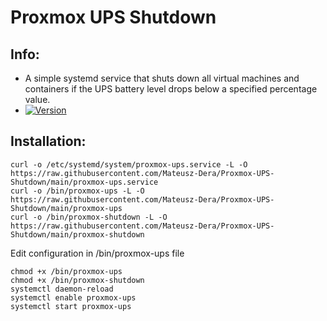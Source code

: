 # Proxmox UPS Shutdown
## Info:
- A simple systemd service that shuts down all virtual machines and containers if the UPS battery level drops below a specified percentage value.
- [![Version](https://img.shields.io/badge/0.5.2_Alpha-Current_Version-green.svg)](https://github.com/Mateusz-Dera/https://github.com/Mateusz-Dera/Proxmox-UPS-Shutdown)
## Installation:
```
curl -o /etc/systemd/system/proxmox-ups.service -L -O https://raw.githubusercontent.com/Mateusz-Dera/Proxmox-UPS-Shutdown/main/proxmox-ups.service
curl -o /bin/proxmox-ups -L -O https://raw.githubusercontent.com/Mateusz-Dera/Proxmox-UPS-Shutdown/main/proxmox-ups
curl -o /bin/proxmox-shutdown -L -O https://raw.githubusercontent.com/Mateusz-Dera/Proxmox-UPS-Shutdown/main/proxmox-shutdown
```

Edit configuration in /bin/proxmox-ups file

```
chmod +x /bin/proxmox-ups
chmod +x /bin/proxmox-shutdown
systemctl daemon-reload
systemctl enable proxmox-ups
systemctl start proxmox-ups
```
